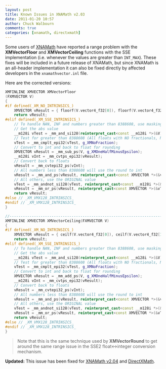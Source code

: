 ```yaml
---
layout: post
title: Known Issues in XNAMath v2.03
date: 2011-01-20 10:57
author: Chuck Walbourn
comments: true
categories: [xnamath, directxmath]
---
```

Some users of <a href="https://docs.microsoft.com/en-us/windows/desktop/dxmath/ovw-xnamath-progguide">XNAMath</a> have reported a range problem with the <strong>XMVectorFloor</strong> and <strong>XMVectorCeiling</strong> functions with the SSE implementation (i.e. whenever the values are greater than ``INT_MAX``). These fixes will be included in a future release of XNAMath, but since XNAMath is an all-header implementation it can also be fixed directly by affected developers in the <code>xnamathvector.inl</code> file.
<!--more-->

<p>Here are the corrected versions:</p>

```cpp
XMFINLINE XMVECTOR XMVectorFloor
(FXMVECTOR V)
{
#if defined(_XM_NO_INTRINSICS_)
    XMVECTOR vResult = { floorf(V.vector4_f32[0]), floorf(V.vector4_f32[1]), floorf(V.vector4_f32[2]), floorf(V.vector4_f32[3]) };
    return vResult;
#elif defined(_XM_SSE_INTRINSICS_)
    // To handle NAN, INF and numbers greater than 8388608, use masking
    // Get the abs value
    __m128i vTest = _mm_and_si128(reinterpret_cast<const __m128i *>(&V)[0], g_XMAbsMask);
    // Test for greater than 8388608 (All floats with NO fractionals, NAN and INF
    vTest = _mm_cmplt_epi32(vTest, g_XMNoFraction);
    // Convert to int and back to float for rounding
    XMVECTOR vResult = _mm_sub_ps(V, g_XMOneHalfMinusEpsilon);
    __m128i vInt = _mm_cvtps_epi32(vResult);
    // Convert back to floats
    vResult = _mm_cvtepi32_ps(vInt);
    // All numbers less than 8388608 will use the round to int
    vResult = _mm_and_ps(vResult, reinterpret_cast<const XMVECTOR *>(&vTest)[0]);
    // All others, use the ORIGINAL value
    vTest = _mm_andnot_si128(vTest, reinterpret_cast<const __m128i *>(&V)[0]);
    vResult = _mm_or_ps(vResult, reinterpret_cast<const XMVECTOR *>(&vTest)[0]);
    return vResult;
#else // _XM_VMX128_INTRINSICS_
#endif // _XM_VMX128_INTRINSICS_
}

//------------------------------------------------------------------------------
XMFINLINE XMVECTOR XMVectorCeiling(FXMVECTOR V)
{
#if defined(_XM_NO_INTRINSICS_)
    XMVECTOR vResult = { ceilf(V.vector4_f32[0]), ceilf(V.vector4_f32[1]), ceilf(V.vector4_f32[2]), ceilf(V.vector4_f32[3]) };
    return vResult;
#elif defined(_XM_SSE_INTRINSICS_)
    // To handle NAN, INF and numbers greater than 8388608, use masking
    // Get the abs value
    __m128i vTest = _mm_and_si128(reinterpret_cast<const __m128i *>(&V)[0], g_XMAbsMask);
    // Test for greater than 8388608 (All floats with NO fractionals, NAN and INF
    vTest = _mm_cmplt_epi32(vTest, g_XMNoFraction);
    // Convert to int and back to float for rounding
    XMVECTOR vResult = _mm_add_ps(V, g_XMOneHalfMinusEpsilon);
    __m128i vInt = _mm_cvtps_epi32(vResult);
    // Convert back to floats
    vResult = _mm_cvtepi32_ps(vInt);
    // All numbers less than 8388608 will use the round to int
    vResult = _mm_and_ps(vResult, reinterpret_cast<const XMVECTOR *>(&vTest)[0]);
    // All others, use the ORIGINAL value
    vTest = _mm_andnot_si128(vTest, reinterpret_cast<const __m128i *>(&V)[0]);
    vResult = _mm_or_ps(vResult, reinterpret_cast<const XMVECTOR *>(&vTest)[0]);
    return vResult;
#else // _XM_VMX128_INTRINSICS_
#endif // _XM_VMX128_INTRINSICS_
}
```

> Note that this is the same technique used by <strong>XMVectorRound</strong> to get around the same range issue in the SSE2 float<->integer conversion mechanism.

<strong>Updated:</strong> This issue has been fixed for <a href="https://walbourn.github.io/xna-math-version-2-04/">XNAMath v2.04</a> and <a href="https://walbourn.github.io/introducing-directxmath/">DirectXMath</a>.
